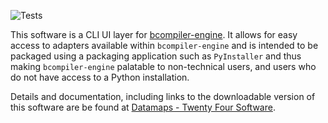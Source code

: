 ![Tests](https://github.com/hammerheadlemon/datamaps/workflows/Tests/badge.svg)

This software is a CLI UI layer for
[bcompiler-engine](https://github.com/hammerheadlemon/bcompiler-engine).  It
allows for easy access to adapters available within `bcompiler-engine` and is
intended to be packaged using a packaging application such as `PyInstaller` and
thus making `bcompiler-engine` palatable to non-technical users, and users who
do not have access to a Python installation.


Details and documentation, including links to the downloadable version of this software are be
found at [Datamaps - Twenty Four
Software](https://datamaps.twentyfoursoftware.com).

